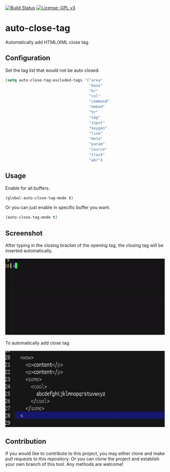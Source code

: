 [![Build Status](https://travis-ci.com/jcs090218/auto-close-tag.svg?branch=master)](https://travis-ci.com/jcs090218/auto-close-tag)
[![License: GPL v3](https://img.shields.io/badge/License-GPL%20v3-blue.svg)](https://www.gnu.org/licenses/gpl-3.0)


# auto-close-tag #

Automatically add HTML/XML close tag.


## Configuration ##
Set the tag list that would not be auto closed.
```el
(setq auto-close-tag-excluded-tags '("area"
                                     "base"
                                     "br"
                                     "col"
                                     "command"
                                     "embed"
                                     "hr"
                                     "img"
                                     "input"
                                     "keygen"
                                     "link"
                                     "meta"
                                     "param"
                                     "source"
                                     "track"
                                     "wbr")
```


## Usage ##
Enable for all buffers.
```el
(global-auto-close-tag-mode t)
```
Or you can just enable in specific buffer you want.
```el
(auto-close-tag-mode t)
```


## Screenshot ##
After typing in the closing bracket of the opening tag, the closing tag
will be inserted automatically. <br/><br/>
<img src="./screenshot/auto-close-tag-demo-1.gif" width="600" height="241"/>

To automatically add close tag. <br/><br/>
<img src="./screenshot/auto-close-tag-demo-2.gif" width="600" height="241"/>


## Contribution ##
If you would like to contribute to this project, you may either 
clone and make pull requests to this repository. Or you can 
clone the project and establish your own branch of this tool. 
Any methods are welcome!
